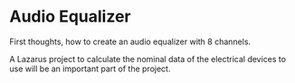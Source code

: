 # Audio Equalizer

First thoughts, how to create an audio equalizer with 8 channels. 

A Lazarus project to calculate the nominal data of the electrical devices to use will be an important part of the project.
